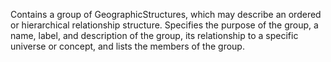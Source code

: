 Contains a group of GeographicStructures, which may describe an ordered or hierarchical relationship structure. Specifies the purpose of the group, a name, label, and description of the group, its relationship to a specific universe or concept, and lists the members of the group.